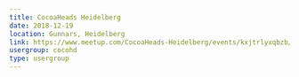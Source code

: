 ```yaml
---
title: CocoaHeads Heidelberg
date: 2018-12-19
location: Gunnars, Heidelberg
link: https://www.meetup.com/CocoaHeads-Heidelberg/events/kxjtrlyxqbzb/
usergroup: cocohd
type: usergroup
---
```

